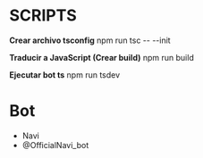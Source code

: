 # SCRIPTS

**Crear archivo tsconfig**
npm run tsc -- --init

**Traducir a JavaScript (Crear build)**
npm run build

**Ejecutar bot ts**
npm run tsdev 

# Bot
- Navi
- @OfficialNavi_bot 
